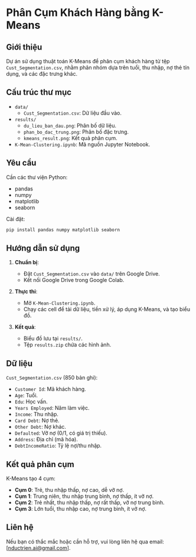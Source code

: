 # Phân Cụm Khách Hàng bằng K-Means

## Giới thiệu
Dự án sử dụng thuật toán K-Means để phân cụm khách hàng từ tệp `Cust_Segmentation.csv`, nhằm phân nhóm dựa trên tuổi, thu nhập, nợ thẻ tín dụng, và các đặc trưng khác.

## Cấu trúc thư mục
- `data/`
  - `Cust_Segmentation.csv`: Dữ liệu đầu vào.
- `results/`
  - `du_lieu_ban_dau.png`: Phân bố dữ liệu.
  - `phan_bo_dac_trung.png`: Phân bố đặc trưng.
  - `kmeans_result.png`: Kết quả phân cụm.
- `K-Mean-Clustering.ipynb`: Mã nguồn Jupyter Notebook.

## Yêu cầu
Cần các thư viện Python:
- pandas
- numpy
- matplotlib
- seaborn

Cài đặt:
```bash
pip install pandas numpy matplotlib seaborn
```

## Hướng dẫn sử dụng
1. **Chuẩn bị**:
   - Đặt `Cust_Segmentation.csv` vào `data/` trên Google Drive.
   - Kết nối Google Drive trong Google Colab.

2. **Thực thi**:
   - Mở `K-Mean-Clustering.ipynb`.
   - Chạy các cell để tải dữ liệu, tiền xử lý, áp dụng K-Means, và tạo biểu đồ.

3. **Kết quả**:
   - Biểu đồ lưu tại `results/`.
   - Tệp `results.zip` chứa các hình ảnh.

## Dữ liệu
`Cust_Segmentation.csv` (850 bản ghi):
- `Customer Id`: Mã khách hàng.
- `Age`: Tuổi.
- `Edu`: Học vấn.
- `Years Employed`: Năm làm việc.
- `Income`: Thu nhập.
- `Card Debt`: Nợ thẻ.
- `Other Debt`: Nợ khác.
- `Defaulted`: Vỡ nợ (0/1, có giá trị thiếu).
- `Address`: Địa chỉ (mã hóa).
- `DebtIncomeRatio`: Tỷ lệ nợ/thu nhập.

## Kết quả phân cụm
K-Means tạo 4 cụm:
- **Cụm 0**: Trẻ, thu nhập thấp, nợ cao, dễ vỡ nợ.
- **Cụm 1**: Trung niên, thu nhập trung bình, nợ thấp, ít vỡ nợ.
- **Cụm 2**: Trẻ nhất, thu nhập thấp, nợ rất thấp, vỡ nợ trung bình.
- **Cụm 3**: Lớn tuổi, thu nhập cao, nợ trung bình, ít vỡ nợ.


## Liên hệ
Nếu bạn có thắc mắc hoặc cần hỗ trợ, vui lòng liên hệ qua email: [nductrien.ai@gmail.com].
